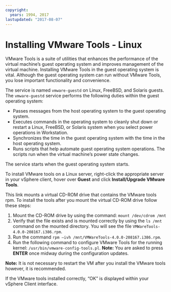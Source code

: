 ```yaml
---
copyright:
  years: 1994, 2017
lastupdated: "2017-08-07"
---
```


# Installing VMware Tools - Linux

VMware Tools is a suite of utilities that enhances the performance of the virtual machine’s guest operating system and improves management of the virtual machine. Installing VMware Tools in the guest operating system is vital. Although the guest operating system can run without VMware Tools, you lose important functionality and convenience.

The service is named `vmware-guestd` on Linux, FreeBSD, and Solaris guests. The `vmware-guestd` service performs the following duties within the guest operating system:

* Passes messages from the host operating system to the guest operating system.
* Executes commands in the operating system to cleanly shut down or restart a Linux, FreeBSD, or Solaris system when you select power operations in Workstation.
* Synchronizes the time in the guest operating system with the time in the host operating system.
* Runs scripts that help automate guest operating system operations. The scripts run when the virtual machine’s power state changes.

The service starts when the guest operating system starts.

To install VMware tools on a Linux server, right-click the appropriate server in your vSphere client, hover over **Guest** and click **Install/Upgrade VMware Tools**.

This link mounts a virtual CD-ROM drive that contains the VMware tools rpm. To install the tools after you mount the virtual CD-ROM drive follow these steps:
1. Mount the CD-ROM drive by using the command: `mount /dev/cdrom /mnt`
2. Verify that the file exists and is mounted correctly by using the `ls /mnt` command on the mounted directory. You will see the file `VMWareTools-4.0.0-208167.i386.rpm`. 
3. Run the command `rpm –ivh /mnt/VMWareTools-4.0.0-208167.i386.rpm`.
4. Run the following command to configure VMware Tools for the running kernel: `/usr/bin/vmware-config-tools.pl`. **Note:** You are asked to press **ENTER** once midway during the configuration updates.
<!--Follow the on screen prompts and run the following command to complete the installation. commented out because there is no command shown in which to run--> 
**Note:** It is not necessary to restart the VM after you install the VMware tools however, it is recommended.

If the VMware tools installed correctly, “OK” is displayed within your vSphere Client interface.
